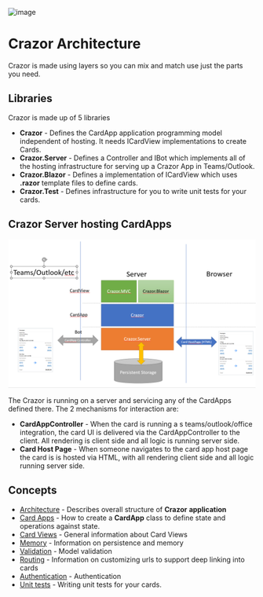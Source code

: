 

![image](https://user-images.githubusercontent.com/17789481/197238565-e3f895d0-6def-4d41-aba2-721d5432b1ef.png)

# Crazor Architecture

Crazor is made using layers so you can mix and match use just the parts you need.

## Libraries

Crazor is made up of 5 libraries

* **Crazor** - Defines the CardApp application programming model independent of hosting.  It needs ICardView implementations to create Cards.
* **Crazor.Server** - Defines a Controller and IBot which implements all of the hosting infrastructure for serving up a Crazor App in Teams/Outlook.
* **Crazor.Blazor** - Defines a implementation of ICardView which uses **.razor** template files to define cards.
* **Crazor.Test** - Defines infrastructure for you to write unit tests for your cards.



## Crazor Server hosting CardApps

![image-20230107140457543](assets/image-20230107140457543.png)

The Crazor is running on a server and servicing any of the CardApps defined there.  The 2 mechanisms for interaction are:

* **CardAppController** - When the card is running a s teams/outlook/office integration, the card UI is delivered via the CardAppController to the client. All rendering is client side and all logic is running server side.
* **Card Host Page** - When someone navigates to the card app host page the card is is hosted via HTML, with all rendering client side and all logic running server side.


## Concepts

* [Architecture](docs/Architecture.md) - Describes overall structure of  **Crazor** **application**
* [Card Apps](docs/CardApp.md) - How to create a **CardApp** class to define state and operations against state.
* [Card Views](docs/CardView.md) - General information about Card Views
* [Memory](docs/Memory.md) - Information on persistence and memory 
* [Validation](docs/Validation.md) - Model validation
* [Routing](docs/RoutingCards.md) - Information on customizing urls to support deep linking into cards
* [Authentication](docs/authentication.md) - Authentication
* [Unit tests](docs/UnitTests.md) - Writing unit tests for your cards.

